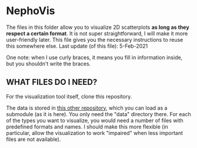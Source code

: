# NephoVis

The files in this folder allow you to visualize 2D scatterplots **as long as they respect a certain format**. It is not super straightforward, I will make it more user-friendly later.
This file gives you the necessary instructions to reuse this somewhere else.
Last update (of this file): 5-Feb-2021

One note: when I use curly braces, it means you fill in information inside, but you shouldn't write the braces.

## WHAT FILES DO I NEED?
For the visualization tool itself, clone this repository.

The data is stored in [this other repository](https://github.com/montesmariana/tokenclouds.git), which you can load as a submodule (as it is here). You only need the "data" directory there.
For each of the types you want to visualize, you would need a number of files with predefined formats and names. I should make this more flexible (in particular, allow the visualization to work "impaired" when less important files are not available).
